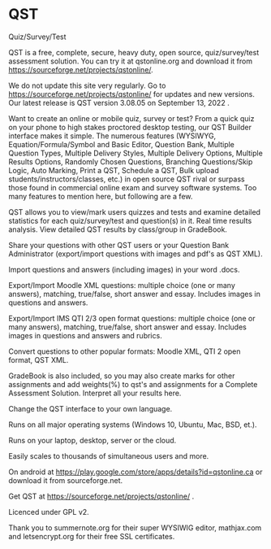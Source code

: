 # QST
Quiz/Survey/Test

QST is a free, complete, secure, heavy duty, open source, quiz/survey/test assessment solution.
You can try it at qstonline.org and download it from https://sourceforge.net/projects/qstonline/. 

We do not update this site very regularly. Go to https://sourceforge.net/projects/qstonline/ for updates and new versions.
Our latest release is QST version 3.08.05 on September 13, 2022 .

Want to create an online or mobile quiz, survey or test? From a quick quiz on your phone to high stakes proctored desktop testing, our QST Builder interface makes it simple. 
The numerous features (WYSIWYG, Equation/Formula/Symbol and Basic Editor, Question Bank, Multiple Question Types, Multiple Delivery Styles, Multiple Delivery Options, Multiple Results Options, Randomly Chosen Questions, Branching Questions/Skip Logic, Auto Marking, Print a QST, Schedule a QST, Bulk upload students/instructors/classes, etc.) in open source QST rival or surpass those found in commercial online exam and survey software systems. Too many features to mention here, but following are a few.

QST allows you to view/mark users quizzes and tests and examine detailed statistics for each quiz/survey/test and question(s) in it. Real time results analysis. View detailed QST results by class/group in GradeBook.

Share your questions with other QST users or your Question Bank Administrator (export/import questions with images and pdf's as QST XML).

Import questions and answers (including images) in your word .docs.

Export/Import Moodle XML questions: multiple choice (one or many answers), matching, true/false, short answer and essay. Includes images in questions and answers.

Export/Import IMS QTI 2/3 open format questions: multiple choice (one or many answers), matching, true/false, short answer and essay. Includes images in questions and answers and rubrics.

Convert questions to other popular formats: Moodle XML, QTI 2 open format, QST XML.

GradeBook is also included, so you may also create marks for other assignments and add weights(%) to qst's and assignments for a Complete Assessment Solution. Interpret all your results here.

Change the QST interface to your own language.

Runs on all major operating systems (Windows 10, Ubuntu, Mac, BSD, et.).

Runs on your laptop, desktop, server or the cloud.

Easily scales to thousands of simultaneous users and more.

On android at https://play.google.com/store/apps/details?id=qstonline.ca or download it from sourceforge.net.

Get QST at https://sourceforge.net/projects/qstonline/ .

Licenced under GPL v2.

Thank you to summernote.org for their super WYSIWIG editor, mathjax.com and letsencrypt.org for their free SSL certificates.
